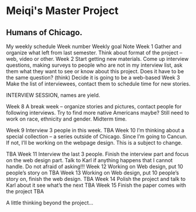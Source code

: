 # Meiqi's Master Project  
Humans of Chicago.
-
My weekly schedule
Week number
Weekly goal
Note
Week 1
Gather and organize what left from last semester.
Think about format of the project – web, video or other.
Week 2
Start getting new materials. Come up interview questions, making surveys to people who are not in my interview list, ask them what they want to see or know about this project.
Does it have to be the same question? (think)
Decide it is going to be a web-based
Week 3
Make the list of interviewees, contact them to schedule time for new stories.

INTERVIEW SESSION, names are yield.

Week 8
A break week – organize stories and pictures, contact people for following interviews. 
Try to find more native Americans maybe? Still need to work on race, ethnicity and gender.
Midterm time.

Week 9
Interview 3 people in this week.
TBA
Week 10
I’m thinking about a special collection – a series outside of Chicago. Since I’m going to Cancun. If not, I’ll be working on the webpage design.
This is a subject to change. 

TBA
Week 11
Interview the last 3 people. Finish the interview part and focus on the web design part.
Talk to Karl if anything happens that I cannot handle. Do not afraid of asking!!!
Week 12
Working on Web design, put 10 people’s story on
TBA
Week 13
Working on Web design, put 10 people’s story on, finish the web design.
TBA
Week 14
Polish the project and talk to Karl about it see what’s the next
TBA
Week 15
Finish the paper comes with the project
TBA

A little thinking beyond the project…
